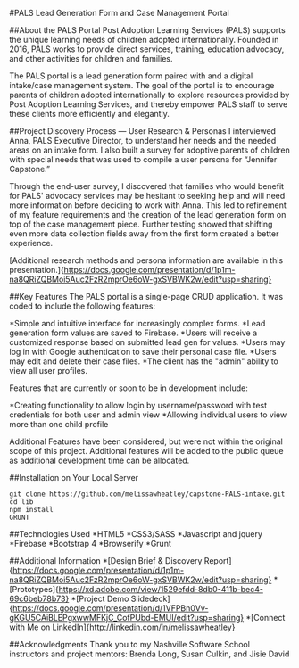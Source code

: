 #PALS Lead Generation Form and Case Management Portal

##About the PALS Portal
Post Adoption Learning Services (PALS) supports the unique learning needs of children adopted internationally. Founded in 2016, PALS works to provide direct services, training, education advocacy, and other activities for children and families.

The PALS portal is a lead generation form paired with and a digital intake/case management system. The goal of the portal is to encourage parents of children adopted internationally to explore resources provided by Post Adoption Learning Services, and thereby empower PALS staff to serve these clients more efficiently and elegantly. 

##Project Discovery Process — User Research & Personas
I interviewed Anna, PALS Executive Director, to understand her needs and the needed areas on an intake form. I also built a survey for adoptive parents of children with special needs that was used to compile a user persona for “Jennifer Capstone.” 

Through the end-user survey, I discovered that families who would benefit for PALS' advocacy services may be hesitant to seeking help and will need more information before deciding to work with Anna. This led to refinement of my feature requirements and the creation of the lead generation form on top of the case management piece. Further testing showed that shifting even more data collection fields away from the first form created a better experience. 

[Additional research methods and persona information are available in this presentation.]{https://docs.google.com/presentation/d/1p1m-na8QRiZQBMoi5Auc2FzR2mprOe6oW-gxSVBWK2w/edit?usp=sharing} 

##Key Features
The PALS portal is a single-page CRUD application. It was coded to include the following features:

*Simple and intuitive interface for increasingly complex forms.
*Lead generation form values are saved to Firebase.
*Users will receive a customized response based on submitted lead gen for values.
*Users may log in with Google authentication to save their personal case file.
*Users may edit and delete their case files. 
*The client has the "admin" ability to view all user profiles.

Features that are currently or soon to be in development include:

*Creating functionality to allow login by username/password with test credentials for both user and admin view
*Allowing individual users to view more than one child profile

Additional Features have been considered, but were not within the original scope of this project. Additional features will be added to the public queue as additional development time can be allocated. 

##Installation on Your Local Server
`````
git clone https://github.com/melissawheatley/capstone-PALS-intake.git
cd lib
npm install
GRUNT
`````

##Technologies Used
*HTML5
*CSS3/SASS
*Javascript and jquery
*Firebase
*Bootstrap 4
*Browserify
*Grunt

##Additional Information
*[Design Brief & Discovery Report]{https://docs.google.com/presentation/d/1p1m-na8QRiZQBMoi5Auc2FzR2mprOe6oW-gxSVBWK2w/edit?usp=sharing}
*[Prototypes]{https://xd.adobe.com/view/1529efdd-8db0-411b-bec4-69c6beb78b73}
*[Project Demo Slidedeck]{https://docs.google.com/presentation/d/1VFPBn0Vv-gKGU5CAiBLEPgxwwMFKjC_CofPUbd-EMUI/edit?usp=sharing}
*[Connect with Me on LinkedIn]{http://linkedin.com/in/melissawheatley}


##Acknowledgments
Thank you to my Nashville Software School instructors and project mentors: Brenda Long, Susan Culkin, and Jisie David


